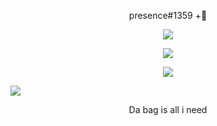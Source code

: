<p align="center">
    presence#1359 +🌴 
</p>

<p align="center">
  <img src="https://user-images.githubusercontent.com/69834750/105657474-69d26680-5eff-11eb-8e16-59915c91249c.gif" />
</p>

<p align="center">
  <img src="https://github-readme-stats.vercel.app/api/top-langs/?username=presence1337&layout=compact)](https://github.com/presence1337/github-readme-stats" />
</p>

<p align="center">
  <img src="https://github-readme-stats.vercel.app/api?username=presence1337&show_icons=true&theme=midnight-purple" />
</p>

![](https://komarev.com/ghpvc/?presence1337)

<p align="center">
    Da bag is all i need
</p>
